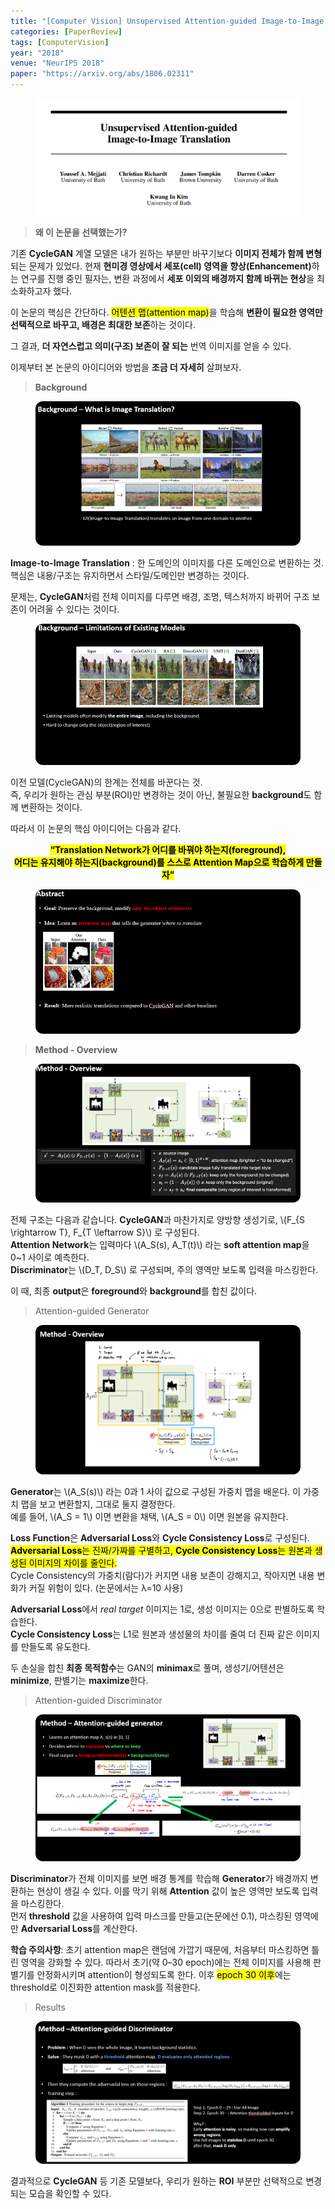 ```yaml
---
title: "[Computer Vision] Unsupervised Attention-guided Image-to-Image Translation (NeurIPS 2018)"
categories: [PaperReview]
tags: [ComputerVision]
year: "2018"
venue: "NeurIPS 2018"
paper: "https://arxiv.org/abs/1806.02311"
---
```


<figure>
  <img src="/assets/paper_img/attention_gan/fig1.png" alt="Figure 1" style="max-width:100%; border-radius:12px;">
</figure>

<blockquote><b>왜 이 논문을 선택했는가?</b></blockquote>

<p>기존 <b>CycleGAN</b> 계열 모델은 내가 원하는 부분만 바꾸기보다
<b>이미지 전체가 함께 변형</b>되는 문제가 있었다. 
현재 <b>현미경 영상에서 세포(cell) 영역을 향상(Enhancement)</b>하는 연구를 진행 중인 필자는, 
변환 과정에서 <b>세포 이외의 배경까지 함께 바뀌는 현상</b>을 최소화하고자 했다.</p>

<p>이 논문의 핵심은 간단하다. <mark>어텐션 맵(attention map)</mark>을 학습해 
<b>변환이 필요한 영역만 선택적으로 바꾸고, 배경은 최대한 보존</b>하는 것이다.</p>
<p>그 결과, <b>더 자연스럽고 의미(구조) 보존이 잘 되는</b> 번역 이미지를 얻을 수 있다.</p>
<p>이제부터 본 논문의 아이디어와 방법을 <b>조금 더 자세히</b> 살펴보자.</p>

<blockquote><b>Background</b></blockquote>

<figure>
  <img src="/assets/paper_img/attention_gan/fig2.png" alt="Background figure" style="max-width:100%; border-radius:12px;">
</figure>

<p><b>Image-to-Image Translation</b> : 한 도메인의 이미지를 다른 도메인으로 변환하는 것.<br>
핵심은 내용/구조는 유지하면서 스타일/도메인만 변경하는 것이다.</p>

<p>문제는, <b>CycleGAN</b>처럼 전체 이미지를 다루면 배경, 조명, 텍스처까지 바뀌어 구조 보존이 어려울 수 있다는 것이다.</p>

<figure>
  <img src="/assets/paper_img/attention_gan/fig3.png" alt="CycleGAN limitation" style="max-width:100%; border-radius:12px;">
</figure>

<p>이전 모델(CycleGAN)의 한계는 전체를 바꾼다는 것.<br>
즉, 우리가 원하는 관심 부분(ROI)만 변경하는 것이 아닌, 불필요한 <b>background</b>도 함께 변환하는 것이다.</p>

<p>따라서 이 논문의 핵심 아이디어는 다음과 같다.</p>

<p style="text-align:center;"><mark><b>“Translation Network가 어디를 바꿔야 하는지(foreground),<br>
어디는 유지해야 하는지(background)를 스스로 Attention Map으로 학습하게 만들자”</b></mark></p>

<figure>
  <img src="/assets/paper_img/attention_gan/fig4.png" alt="Attention idea" style="max-width:100%; border-radius:12px;">
</figure>

<blockquote><b>Method - Overview</b></blockquote>

<figure>
  <img src="/assets/paper_img/attention_gan/fig5.png" alt="Method overview" style="max-width:100%; border-radius:12px;">
</figure>

<p>전체 구조는 다음과 같습니다. <b>CycleGAN</b>과 마찬가지로 양방향 생성기로, 
\(F_{S \rightarrow T}, F_{T \leftarrow S}\) 로 구성된다. <br>
<b>Attention Network</b>는 입력마다 \(A_S(s), A_T(t)\) 라는 <b>soft attention map</b>을 0~1 사이로 예측한다. <br>
<b>Discriminator</b>는 \(D_T, D_S\) 로 구성되며, 주의 영역만 보도록 입력을 마스킹한다.</p>

<p>이 때, 최종 <b>output</b>은 <b>foreground</b>와 <b>background</b>를 합친 값이다.</p>

<blockquote>Attention-guided Generator</blockquote>

<figure>
  <img src="/assets/paper_img/attention_gan/fig6.png" alt="Attention-guided Generator" style="max-width:100%; border-radius:12px;">
</figure>

<p><b>Generator</b>는 \(A_S(s)\) 라는 0과 1 사이 값으로 구성된 가중치 맵을 배운다. 
이 가중치 맵을 보고 변환할지, 그대로 둘지 결정한다. <br>
예를 들어, \(A_S = 1\) 이면 변환을 채택, \(A_S = 0\) 이면 원본을 유지한다.</p>

<p><b>Loss Function</b>은 <b>Adversarial Loss</b>와 <b>Cycle Consistency Loss</b>로 구성된다. 
<mark><b>Adversarial Loss</b>는 진짜/가짜를 구별하고, <b>Cycle Consistency Loss</b>는 원본과 생성된 이미지의 차이를 줄인다.</mark><br>
Cycle Consistency의 가중치(람다)가 커지면 내용 보존이 강해지고, 작아지면 내용 변화가 커질 위험이 있다. (논문에서는 λ=10 사용)</p>

<p><b>Adversarial Loss</b>에서 <i>real target</i> 이미지는 1로, 생성 이미지는 0으로 판별하도록 학습한다.<br>
<b>Cycle Consistency Loss</b>는 L1로 원본과 생성물의 차이를 줄여 더 진짜 같은 이미지를 만들도록 유도한다.</p>

<p>두 손실을 합친 <b>최종 목적함수</b>는 GAN의 <b>minimax</b>로 풀며, 
생성기/어텐션은 <b>minimize</b>, 판별기는 <b>maximize</b>한다.</p>

<blockquote>Attention-guided Discriminator</blockquote>

<figure>
  <img src="/assets/paper_img/attention_gan/fig7.png" alt="Attention-guided Discriminator" style="max-width:100%; border-radius:12px;">
</figure>

<p><b>Discriminator</b>가 전체 이미지를 보면 배경 통계를 학습해 <b>Generator</b>가 배경까지 변환하는 현상이 생길 수 있다. 
이를 막기 위해 <b>Attention</b> 값이 높은 영역만 보도록 입력을 마스킹한다. <br>
먼저 <b>threshold</b> 값을 사용하여 입력 마스크를 만들고(논문에선 0.1), 
마스킹된 영역에만 <b>Adversarial Loss</b>를 계산한다.</p>

<p><b>학습 주의사항</b>: 초기 attention map은 랜덤에 가깝기 때문에, 
처음부터 마스킹하면 틀린 영역을 강화할 수 있다. 따라서 초기(약 0–30 epoch)에는 전체 이미지를 사용해 
판별기를 안정화시키며 attention이 형성되도록 한다. 이후 <mark>epoch 30 이후</mark>에는 
threshold로 이진화한 attention mask를 적용한다.</p>

<blockquote>Results</blockquote>

<figure>
  <img src="/assets/paper_img/attention_gan/fig8.png" alt="Results" style="max-width:100%; border-radius:12px;">
</figure>

<p>결과적으로 <b>CycleGAN</b> 등 기존 모델보다, 우리가 원하는 <b>ROI</b> 부분만 선택적으로 변경되는 모습을 확인할 수 있다.</p>